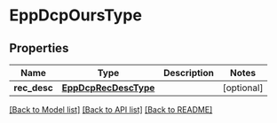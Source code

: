 # EppDcpOursType

## Properties
Name | Type | Description | Notes
------------ | ------------- | ------------- | -------------
**rec_desc** | [**EppDcpRecDescType**](EppDcpRecDescType.md) |  | [optional] 

[[Back to Model list]](../README.md#documentation-for-models) [[Back to API list]](../README.md#documentation-for-api-endpoints) [[Back to README]](../README.md)


